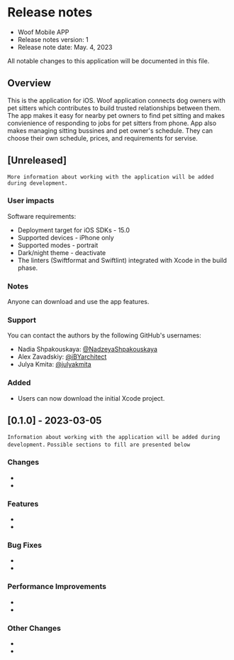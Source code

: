 # Release notes

- Woof Mobile APP
- Release notes version: 1
- Release note date: May. 4, 2023

All notable changes to this application will be documented in this file.

## Overview

This is the application for iOS.
Woof application connects dog owners with pet sitters which contributes to build trusted relationships between them. The app makes it easy for nearby pet owners to find pet sitting and makes convienience of responding to jobs for pet sitters from phone.
App also makes managing sitting bussines and pet owner's schedule. They can choose their own schedule, prices, and requirements for servise. 

## [Unreleased]

`More information about working with the application will be added during development.`

### User impacts

Software requirements: 

 * Deployment target for iOS SDKs - 15.0
 * Supported devices - iPhone only
 * Supported modes - portrait
 * Dark/night theme - deactivate
 * The linters (Swiftformat and Swiftlint) integrated with Xcode in the build phase.

### Notes

Anyone can download and use the app features.

### Support

You can contact the authors by the following GitHub's usernames:

- Nadia Shpakouskaya: [@NadzeyaShpakouskaya](https://github.com/NadzeyaShpakouskaya)
- Alex Zavadskiy: [@iBYarchitect](https://github.com/iBYarchitect)
- Julya Kmita: [@julyakmita](https://github.com/julyakmita)

### Added 
- Users can now download the initial Xcode project.

## [0.1.0] - 2023-03-05

`Information about working with the application will be added during development.`
`Possible sections to fill are presented below`

### Changes
* 
* 

### Features
* 
* 

### Bug Fixes
* 
* 

### Performance Improvements
* 
* 

### Other Changes
* 
* 
